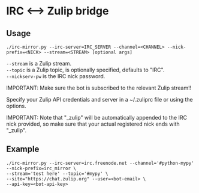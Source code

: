# IRC <--> Zulip bridge

## Usage

```
./irc-mirror.py --irc-server=IRC_SERVER --channel=<CHANNEL> --nick-prefix=<NICK> --stream=<STREAM> [optional args]
```

`--stream` is a Zulip stream.  
`--topic` is a Zulip topic, is optionally specified, defaults to "IRC".  
`--nickserv-pw` is the IRC nick password.

IMPORTANT: Make sure the bot is subscribed to the relevant Zulip stream!!

Specify your Zulip API credentials and server in a ~/.zuliprc file or using the options.

IMPORTANT: Note that "_zulip" will be automatically appended to the IRC nick provided, so make sure that your actual registered nick ends with "_zulip".

## Example

```
./irc-mirror.py --irc-server=irc.freenode.net --channel='#python-mypy' --nick-prefix=irc_mirror \
--stream='test here' --topic='#mypy' \
--site="https://chat.zulip.org" --user=<bot-email> \
--api-key=<bot-api-key>
```
